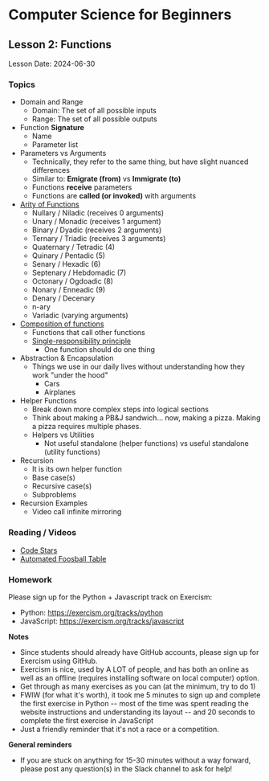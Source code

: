 # Computer Science for Beginners

## Lesson 2: Functions

Lesson Date: 2024-06-30

### Topics

- Domain and Range
   - Domain: The set of all possible inputs
   - Range: The set of all possible outputs
- Function **Signature**
   - Name
   - Parameter list
- Parameters vs Arguments
   - Technically, they refer to the same thing, but have slight nuanced differences
   - Similar to: **Emigrate (from)** vs **Immigrate (to)**
   - Functions **receive** parameters
   - Functions are **called (or invoked)** with arguments
- [Arity of Functions](https://en.wikipedia.org/wiki/Arity)
   - Nullary / Niladic (receives 0 arguments)
   - Unary / Monadic (receives 1 argument)
   - Binary / Dyadic (receives 2 arguments)
   - Ternary / Triadic (receives 3 arguments)
   - Quaternary / Tetradic (4)
   - Quinary / Pentadic (5)
   - Senary / Hexadic (6)
   - Septenary / Hebdomadic (7)
   - Octonary / Ogdoadic (8)
   - Nonary / Enneadic (9)
   - Denary / Decenary
   - n-ary
   - Variadic (varying arguments)
- [Composition of functions](https://en.wikipedia.org/wiki/Function_composition)
   - Functions that call other functions
   - [Single-responsibility principle](https://en.wikipedia.org/wiki/Single-responsibility_principle)
      - One function should do one thing
- Abstraction & Encapsulation
   - Things we use in our daily lives without understanding how they work "under the hood"
      - Cars
      - Airplanes
- Helper Functions
   - Break down more complex steps into logical sections
   - Think about making a PB&J sandwich... now, making a pizza. Making a pizza requires multiple phases.
   - Helpers vs Utilities
      - Not useful standalone (helper functions) vs useful standalone (utility functions)
- Recursion
   - It is its own helper function
   - Base case(s)
   - Recursive case(s)
   - Subproblems
- Recursion Examples
   - Video call infinite mirroring

### Reading / Videos

- [Code Stars](https://www.youtube.com/watch?v=dU1xS07N-FA)
- [Automated Foosball Table](https://www.youtube.com/watch?v=xrwXZXGiP1w)

### Homework

Please sign up for the Python + Javascript track on Exercism:
- Python: https://exercism.org/tracks/python
- JavaScript: https://exercism.org/tracks/javascript

**Notes**

- Since students should already have GitHub accounts, please sign up for Exercism using GitHub.
- Exercism is nice, used by A LOT of people, and has both an online as well as an offline (requires installing software on local computer) option.
- Get through as many exercises as you can (at the minimum, try to do 1)
- FWIW (for what it's worth), it took me 5 minutes to sign up and complete the first exercise in Python -- most of the time was spent reading the website instructions and understanding its layout -- and 20 seconds to complete the first exercise in JavaScript
- Just a friendly reminder that it's not a race or a competition.

**General reminders**

- If you are stuck on anything for 15-30 minutes without a way forward, please post any question(s) in the Slack channel to ask for help!
